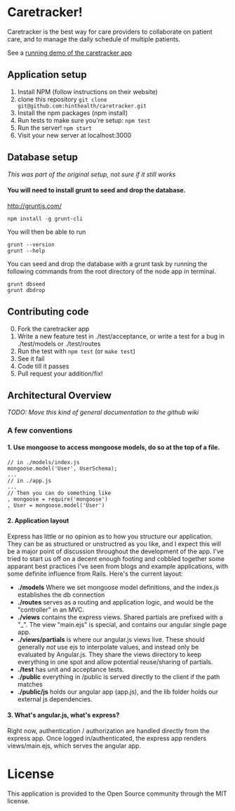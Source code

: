# Caretracker!
Caretracker is the best way for care providers to collaborate on patient care, and
to manage the daily schedule of multiple patients.

See a [running demo of the caretracker app](caretracker-test.jit.su)

## Application setup
1. Install NPM (follow instructions on their website)
2. clone this repository ```git clone git@github.com:hinthealth/caretracker.git```
3. Install the npm packages (npm install)
4. Run tests to make sure you're setup: ```npm test```
5. Run the server! ```npm start```
6. Visit your new server at localhost:3000

## Database setup
_This was part of the original setup, not sure if it still works_
#### You will need to install grunt to seed and drop the database.

http://gruntjs.com/

```
npm install -g grunt-cli
```

You will then be able to run

```
grunt --version
grunt --help
```

You can seed and drop the database with a grunt task by running the following commands from the root directory of the node app in terminal.

```
grunt dbseed
grunt dbdrop
```


## Contributing code
0. Fork the caretracker app
1. Write a new feature test in ./test/acceptance, or write a test for a bug in ./test/models or ./test/routes
2. Run the test with ```npm test``` (or ```make test```)
3. See it fail
4. Code till it passes
5. Pull request your addition/fix!


## Architectural Overview
_TODO: Move this kind of general documentation to the github wiki_

### A few conventions
#### 1. Use mongoose to access mongoose models, do so at the top of a file.

```
// in ./models/index.js
mongoose.model('User', UserSchema);
...
// in ./app.js
...
// Then you can do something like
, mongoose = require('mongoose')
, User = mongoose.model('User')
```
#### 2. Application layout
Express has little or no opinion as to how you structure our application. They can be as structured or unstructred as you like, and I expect this will be a major point of discussion throughout the development of the app. I've tried to start us off on a decent enough footing and cobbled together some apparant best practices I've seen from blogs and example applications, with some definite influence from Rails. Here's the current layout:

* **./models** Where we set mongoose model definitions, and the index.js establishes the db connection
* **./routes** serves as a routing and application logic, and would be the "controller" in an MVC.
* **./views** contains the express views. Shared partials are prefixed with a "_". The view "main.ejs" is special, and contains our angular single page app.
* **./views/partials** is where our angular.js views live. These should generally *not* use ejs to interpolate values, and instead only be evaluated by Angular.js. They share the views directory to keep everything in one spot and allow potential reuse/sharing of partials.
* **./test** has unit and acceptance tests.
* **./public** everything in /public is served directly to the client if the path matches
* **./public/js** holds our angular app (app.js), and the lib folder holds our external js dependencies.

#### 3. What's angular.js, what's express?
Right now, authentication / authorization are handled directly from the express app.
Once logged in/authenticated, the express app renders views/main.ejs, which serves
the angular app.

# License
This application is provided to the Open Source community through the MIT license.

